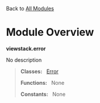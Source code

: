Back to [All Modules](https://github.com/pyrustic/viewstack/blob/master/docs/modules/README.md#readme)

# Module Overview

**viewstack.error**
 
No description

> **Classes:** &nbsp; [Error](https://github.com/pyrustic/viewstack/blob/master/docs/modules/content/viewstack.error/content/classes/Error.md#class-error)
>
> **Functions:** &nbsp; None
>
> **Constants:** &nbsp; None
